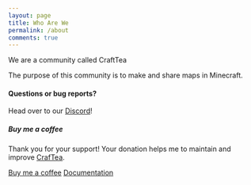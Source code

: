 ```yaml
---
layout: page
title: Who Are We
permalink: /about
comments: true
---
```


<div class="row justify-content-between">
<div class="col-md-8 pr-5">

<p>We are a community called CraftTea

The purpose of this community is to make and share maps in Minecraft.</p>

<h4>Questions or bug reports?</h4>

<p>Head over to our <a href="https://discord.gg/Mzj4WD76vj">Discord</a>!</p>

</div>

<div class="col-md-4">

<div class="sticky-top sticky-top-80">
<h5>Buy me a coffee</h5>

<p>Thank you for your support! Your donation helps me to maintain and improve <a href="https://craftmaptr.github.io/CrafTea/">CrafTea</a>.</p>

<a target="_blank" href="https://www.wowthemes.net/donate/" class="btn btn-danger">Buy me a coffee</a> <a target="_blank" href="https://bootstrapstarter.com/bootstrap-templates/template-mediumish-bootstrap-jekyll/" class="btn btn-warning">Documentation</a>

</div>
</div>
</div>
